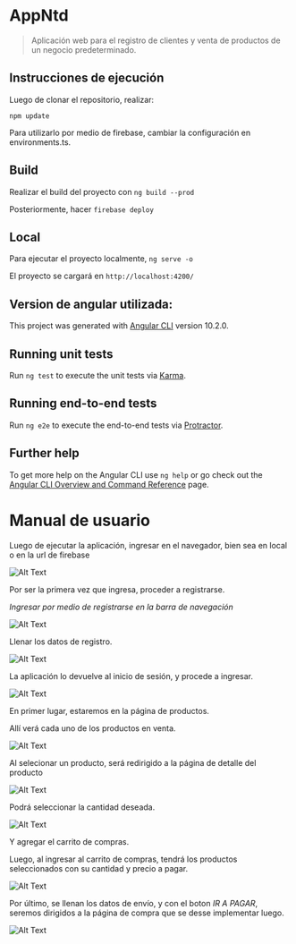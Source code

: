 # AppNtd

> Aplicación web para el registro de clientes y venta de productos de un negocio predeterminado.


## Instrucciones de ejecución

Luego de clonar el repositorio, realizar: 

`npm update`

Para utilizarlo por medio de firebase, cambiar la configuración en environments.ts.

## Build

Realizar el build del proyecto con `ng build --prod`

Posteriormente, hacer `firebase deploy`

## Local

Para ejecutar el proyecto localmente, `ng serve -o`

El proyecto se cargará en `http://localhost:4200/`

## Version de angular utilizada:

This project was generated with [Angular CLI](https://github.com/angular/angular-cli) version 10.2.0.

## Running unit tests

Run `ng test` to execute the unit tests via [Karma](https://karma-runner.github.io).

## Running end-to-end tests

Run `ng e2e` to execute the end-to-end tests via [Protractor](http://www.protractortest.org/).

## Further help

To get more help on the Angular CLI use `ng help` or go check out the [Angular CLI Overview and Command Reference](https://angular.io/cli) page.

# Manual de usuario

Luego de ejecutar la aplicación, ingresar en el navegador, bien sea en local o en la url de firebase

![Alt Text](https://raw.github.com/Alonsso/ntd-proyectofinal/master/src/assets/images/1.png)

Por ser la primera vez que ingresa, proceder a registrarse.

*Ingresar por medio de registrarse en la barra de navegación*

![Alt Text](https://raw.github.com/Alonsso/ntd-proyectofinal/master/src/assets/images/2.png)

Llenar los datos de registro.

![Alt Text](https://raw.github.com/Alonsso/ntd-proyectofinal/master/src/assets/images/3.png)

La aplicación lo devuelve al inicio de sesión, y procede a ingresar.

![Alt Text](https://raw.github.com/Alonsso/ntd-proyectofinal/master/src/assets/images/4.png)

En primer lugar, estaremos en la página de productos.

Allí verá cada uno de los productos en venta.

![Alt Text](https://raw.github.com/Alonsso/ntd-proyectofinal/master/src/assets/images/5.png)

Al selecionar un producto, será redirigido a la página de detalle del producto

![Alt Text](https://raw.github.com/Alonsso/ntd-proyectofinal/master/src/assets/images/6.png)

Podrá seleccionar la cantidad deseada.

![Alt Text](https://raw.github.com/Alonsso/ntd-proyectofinal/master/src/assets/images/7.png)

Y agregar el carrito de compras.

Luego, al ingresar al carrito de compras, tendrá los productos seleccionados con su cantidad y precio a pagar.

![Alt Text](https://raw.github.com/Alonsso/ntd-proyectofinal/master/src/assets/images/8.png)

Por último, se llenan los datos de envío, y con el boton *IR A PAGAR*, seremos dirigidos a la página de compra que se desse implementar luego.

![Alt Text](https://raw.github.com/Alonsso/ntd-proyectofinal/master/src/assets/images/9.png)
